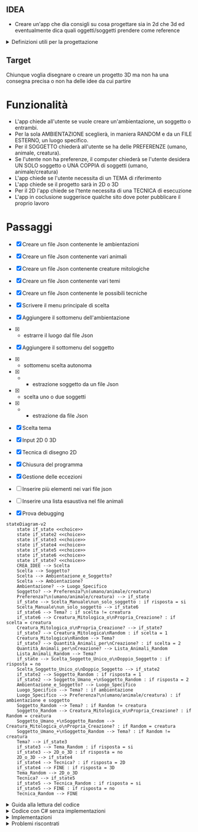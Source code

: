 ## IDEA
- Creare un'app che dia consigli su cosa progettare sia in 2d che 3d ed eventualmente dica quali oggetti/soggetti prendere come reference

<details>
<summary>Definizioni utili per la progettazione</summary>

- Quali elementi possono essere creati:
1. Ambienti
2. Oggetti
3. Soggetti

- I soggetti possono essere:
1. Persone
2. Creature
3. Animali

- In quali contesti possono essere rappresentati:
1. Fantasy
2. Horror
3. Steampank
4. Adventure
5. Sci-fi

- I disegni 2D possono essere realizzati con le seguenti tecniche:

1. Matita
2. Carboncino
3. Acquarelli
4. Tempere
5. Colori ad olio
6. Gessetti


</details>

## Target

Chiunque voglia disegnare o creare un progetto 3D ma non ha una consegna precisa o non ha delle idee da cui partire

# Funzionalità

- L'app chiede all'utente se vuole creare un'ambientazione, un soggetto o entrambi.
- Per la sola AMBIENTAZIONE sceglierà, in maniera RANDOM e da un FILE ESTERNO, un luogo specifico.
- Per il SOGGETTO chiederà all'utente se ha delle PREFERENZE (umano, animale, creatura).
- Se l'utente non ha preferenze, il computer chiederà se l'utente desidera UN SOLO soggetto o UNA COPPIA di soggetti (umano, animale/creatura)
- L'app chiede se l'utente necessita di un TEMA di riferimento
- L'app chiede se il progetto sarà in 2D o 3D
- Per il 2D l'app chiede se l'tente necessita di una TECNICA di esecuzione
- L'app in coclusione suggerisce qualche sito dove poter pubblicare il proprio lavoro

# Passaggi

- [X] Creare un file Json contenente le ambientazioni
- [X] Creare un file Json contenente vari animali
- [X] Creare un file Json contenente creature mitologiche
- [X] Creare un file Json contenente vari temi
- [X] Creare un file Json contenente le possibili tecniche
- [X] Scrivere il menu principale di scelta
- [X] Aggiungere il sottomenu dell'ambientazione
- [X] - estrarre il luogo dal file Json
- [X] Aggiungere il sottomenu del soggetto
- [X] - sottomenu scelta autonoma
- [X] - - estrazione soggetto da un file Json
- [X] - scelta uno o due soggetti
- [X] - - estrazione da file Json
- [X] Scelta tema
- [X] Input 2D 0 3D
- [X] Tecnica di disegno 2D
- [X] Chiusura del programma
- [X] Gestione delle eccezioni
- [ ] Inserire più elementi nei vari file json
- [ ] Inserire una lista esaustiva nel file animali
- [X] Prova debugging


```mermaid
stateDiagram-v2
    state if_state <<choice>>
    state if_state2 <<choice>>
    state if_state3 <<choice>>
    state if_state4 <<choice>>
    state if_state5 <<choice>>
    state if_state6 <<choice>>
    state if_state7 <<choice>>
    CREA_IDEE --> Scelta
    Scelta --> Soggetto?
    Scelta --> Ambientazione_e_Soggetto?
    Scelta --> Ambientazione?
    Ambientazione? --> Luogo_Specifico 
    Soggetto? --> Preferenza?\n(umano/animale/creatura)
    Preferenza?\n(umano/animale/creatura) --> if_state
    if_state --> Scelta_Manuale\nun_solo_soggetto : if risposta = si
    Scelta_Manuale\nun_solo_soggetto --> if_state6
    if_state6 --> Tema? : if scelta != creatura
    if_state6 --> Creatura_Mitologica_o\nPropria_Creazione? : if scelta = creatura
    Creatura_Mitologica_o\nPropria_Creazione? --> if_state7
    if_state7 --> Creatura_Mitologica\nRandom : if scelta = 1
    Creatura_Mitologica\nRandom --> Tema?
    if_state7 --> Quantità_Animali_per\nCreazione? : if scelta = 2
    Quantità_Animali_per\nCreazione? --> Lista_Animali_Random
    Lista_Animali_Random --> Tema?
    if_state --> Scelta_Soggetto_Unico_o\nDoppio_Soggetto : if risposta = no
    Scelta_Soggetto_Unico_o\nDoppio_Soggetto --> if_state2
    if_state2 --> Soggetto_Random : if risposta = 1
    if_state2 --> Soggetto_Umano_+\nSoggetto_Random : if risposta = 2
    Ambientazione_e_Soggetto? --> Luogo_Specifico
    Luogo_Specifico --> Tema? : if ambientazione
    Luogo_Specifico --> Preferenza?\n(umano/animale/creatura) : if ambientazione e soggetto
    Soggetto_Random --> Tema? : if Random != creatura
    Soggetto_Random --> Creatura_Mitologica_o\nPropria_Creazione? : if Random = creatura
    Soggetto_Umano_+\nSoggetto_Random --> Creatura_Mitologica_o\nPropria_Creazione? : if Random = creatura
    Soggetto_Umano_+\nSoggetto_Random --> Tema? : if Random != creatura
    Tema? --> if_state3
    if_state3 --> Tema_Random : if risposta = si
    if_state3 --> 2D_o_3D : if risposta = no
    2D_o_3D --> if_state4
    if_state4 --> Tecnica? : if risposta = 2D
    if_state4 --> FINE : if risposta = 3D
    Tema_Random --> 2D_o_3D
    Tecnica? --> if_state5
    if_state5 --> Tecnica_Random : if risposta = si
    if_state5 --> FINE : if risposta = no
    Tecnica_Random --> FINE
```



</details>


<details>
<summary> Guida alla lettura del codice </summary>

 - Prima il commento , poi il codice a cui si riferisce
   - // scritti 3 tabs più a destra rispetto all'inizio del codice
     - 1 spazio tra // e il commento
 - Occasionalmente i commenti corti saranno scritti nella stessa linea di codice
   - // 1 tab più a destra della fine della linea di codice
 - Nomi variabili in camelCase
 - Nomi Metodi in PascalCase
 - 5 file json
 - Variabili e costanti vengono dichiarate all'inizio del blocco di codice (inteso come Main o specifico Metodo) con una cornice
 - I Metodi sono raggruppati tramite un commento scritto tutto maiuscolo e a inizio riga
   - Ogni metodo è separato da //---------------------------------
</details>

<details>
<summary> Codice con C# senza implementazioni </summary>

```C#
// Pacchetto esterno per poter usare i file JSON
using Newtonsoft.Json;
class Program  
{
    static void Main()
    {
        string scelta; // Variabili usate nel Main
    //-----------------//

                    // Puliamo la console
        Console.Clear();

                    // Titolo
        Console.WriteLine("IDEE PER ILLUSTRAZIONI\n");

        Avvertimenti();
        Proseguimento();
    
        MenuPrincipale();   // Metodo per visualizzare il primo menu di scelta

        Console.WriteLine("Vuoi un tema di riferimento? (s/n)");
        
        scelta = Console.ReadLine()!.ToLower().Trim();

        if (scelta == "s")
        {
            CaricaTema();   // Metodo per ottenere un tema
            Proseguimento();
        }
        else if (scelta == "n") Proseguimento();
        else Errore();

        Console.WriteLine("Il disegno è 2D (su carta) o 3D? Se su carta vuoi una tecnica di riferimento? (s/n)");

        scelta = Console.ReadLine()!.ToLower().Trim();

        if (scelta == "s")
        {
            CaricaTecnica(); 
            Proseguimento();
        }
        else if (scelta == "n") Proseguimento();
        else Errore();

        Conclusione();  // Metodo per chiudere il programma 
    }

// METODI PER LA FLUIDITÀ DEL CODICE---------------------------------------------------------------------------------------------

    static void Avvertimenti()
    {
        Console.WriteLine("REGOLE ED AVVERTIMENTI");
        Console.WriteLine("1.I nomi di animali, creature e temi saranno scritti in inglese per convenzione");
        Console.WriteLine("2.Se si fa un inserimento sbagliato l'opzione darà errore o/e verrà saltata");
    }
//----------------------------------------------------------------------------------------------------------------------------------
    static void Proseguimento()
    {
                    // Per permettere all'utente di proseguire al premere di untasto e cancellare a schermo le linee precedenti
        Console.WriteLine("\nPremere un tasto per proseguire...");
        Console.ReadKey();

        Console.Clear();
    }
//--------------------------------------------------------------------------------------------------------------------------------------
    static void Conclusione()
    {               
                    // Frasi di chiusura
        Console.WriteLine("Ora dovresti avere tutto l'occorrente per iniziare il tuo progetto");
        Console.WriteLine("Di seguito alcuni siti/app dove poter pubblicare le tue opere");
    }
//-------------------------------------------------------------------------------------------------------------------------------
    static void Errore()
    {
        Console.WriteLine("Opzione non valida");   // in caso di inserimento non previsto
    }

// METODI PER MENU E SOTTOMENU-------------------------------------------------------------------------------------------------------

    static void MenuPrincipale()
    {
        int scelta; //
    //--------------//

                    // Tre opzioni
        Console.WriteLine("Scegliere l'area principale di proprio interesse! (1/2/3)");
        Console.WriteLine("1.Ambiente");
        Console.WriteLine("2.Soggetto");
        Console.WriteLine("3.Ambiente e Soggetto");

        try
        {
            scelta = Convert.ToInt32(Console.ReadLine());

            switch (scelta)
            {
                case 1:
                    Console.Clear();
                    CaricaLuogo();  // Metodo per ottenere un luogo
                    Proseguimento();    // Metodo per pulire la console
                    break;

                case 2:
                    Console.Clear();
                    PreferenzaSoggetto();   // Metodo per scegliere il/i soggetto/i
                    break;

                case 3:
                    Console.Clear();
                    CaricaLuogo();
                    Proseguimento();
                    PreferenzaSoggetto();
                    break;

                default:
                    Errore();   // Metodo per segnalare una scelta inaspettata dal programma
                    Proseguimento();
                    MenuPrincipale();
                    break;
            }
        }
        catch (Exception ex)
        {
            Console.WriteLine("Si richiede l'inserimento di un numero");
            Console.WriteLine($"ERRORE NON TRATTATO: {ex.Message}");
            Proseguimento();
            MenuPrincipale();
        }
    }
//-----------------------------------------------------------------------------------------------------------------------------------
    static void PreferenzaSoggetto()
    {
        int scelta; //
    //--------------//

                    // Menu per la preferenza di soggetto
        Console.WriteLine("Scegliere tra le seguenti opzioni (1/2/3/4)");
        Console.WriteLine("1.Umano");
        Console.WriteLine("2.Animale");
        Console.WriteLine("3.Creatura");
        Console.WriteLine("4.Nessuna preferenza");

        try
        {
            scelta = Convert.ToInt32(Console.ReadLine()!.Trim());

            switch (scelta)
            {
                case 1:
                                // Se viene scelto umano non ci sono specifiche da consigliare
                    Proseguimento();
                    break;

                case 2:
                    Console.Clear();
                    CaricaAnimale();
                    Proseguimento();
                    break;

                case 3:
                    Console.Clear();
                    TipoCreatura();
                    break;

                case 4:
                    Proseguimento();
                    QuantitativoSoggetti();
                    break;

                default:
                    Errore();
                    Proseguimento();
                    PreferenzaSoggetto();
                    break;
            }
        }
        catch(Exception ex)
        {
            Console.WriteLine("Si richiede l'inserimento di un numero");
            Console.WriteLine($"ERRORE NON TRATTATO: {ex.Message}");
            Proseguimento();
            PreferenzaSoggetto();
        }
    }

// METODI PER SCELTE SPECIFICHE---------------------------------------------------------------------------------------------

    static void TipoCreatura()
    {
        string sceltaCreatura; //
    //-------------------------//

                    // Scelta tra una creatura mitologica e una propria creazione
        Console.WriteLine("Preferisci una creatura mitologica o inventarne una te? (m/i)");

        try
        {
            sceltaCreatura = Console.ReadLine()!.ToLower().Trim();

            if (sceltaCreatura == "m")  // restituiamo una creatura random
            {
                Console.Clear();
                            // Metodo per ottenere una creatura mitologica e Metodo per pulire la console
                CaricaCreaturaMitologica();
                Proseguimento();
            }
            else if (sceltaCreatura == "i") // restituiamo una lista di animali
            {
                Console.Clear();
                CaricaAnimali();
                Proseguimento();
            }
            else 
            {
                Errore();
                Proseguimento();
                TipoCreatura();
            }
        }
        catch (Exception ex)
        {
                        // Non preciso un messaggio perchè non sono a conoscenza di tipi di eccezioni per questa casistica
            Console.WriteLine($"ERRORE NON TRATTATO: {ex.Message}");
            Proseguimento();
            TipoCreatura();
        }
    }
//--------------------------------------------------------------------------------------------------------------------------------
    static void QuantitativoSoggetti()
    {
        string quantitativoSoggetti; //
    //-------------------------------//

        Console.WriteLine("Preferisci un soggetto unico o una coppia di soggetti? (u/c)");

                    // scelta quantità soggetti e relative casistiche 
        quantitativoSoggetti = Console.ReadLine()!.ToLower().Trim();

        if (quantitativoSoggetti == "u") SoggettoCasuale();
        
        else if (quantitativoSoggetti == "c")
        {
            Console.WriteLine("Il primo soggetto sarà umano il secondo sarà sorteggiato casualmente");

            Proseguimento();

            SoggettoCasuale();
        }
        else 
        {
            Errore();
            Proseguimento();
            QuantitativoSoggetti();
        }
    }

// METODI PER SCELTE RANDOM ------------------------------------------------------------------------------------------------------------------------------------
    static void SoggettoCasuale()
    {
        Random random = new Random(); //
        int soggettoRandom;           //
    //--------------------------------//

        soggettoRandom = random.Next(1, 4);

        switch(soggettoRandom)
        {
            case 1:
                Console.WriteLine("Il soggetto sarà umano");
                Proseguimento();
                break;

            case 2:
                CaricaAnimale();
                Proseguimento();
                break;

            case 3:
                TipoCreatura();
                Proseguimento();
                break;

            default:
                Errore();
                break;
        }
    }

// METODI CHE ESTRAPOLANO DEGLI OGGETTI DA SPECIFICI FILE JSON----------------------------------------------------------------------

    static void CaricaLuogo()
    {
        Random random = new Random(); //
        int indice;                   //
    //--------------------------------//

        try
        {
                        // Crezione un percorso tra il programma e il file dei luoghi
            string path = @"luoghi.json";
                        // Lettura dell'intero file tramite il percorso
            string json = File.ReadAllText(path);
                        // Deserializziamo il file json e lo assegnamo a un oggetto dinamico
            dynamic obj = JsonConvert.DeserializeObject(json)!;

                        // Generiamo un numero random compreso tra 0 (inizio del file) e la conta totale degli oggetti presenti nel file
            indice = random.Next(0,obj.Count);

                        // Scriviamo in console il luogo selezionato tramite indice, che corrisponde al numero random generato in precedenza
            Console.WriteLine("Il tuo luogo di riferimento sarà:");
            Console.WriteLine(obj[indice].luogo);
        }
        catch (Exception ex)
        {
            Console.WriteLine("Il file non esiste");
            Console.WriteLine($"{ex.Message} \n {ex.HResult} \n {ex.Data}");
            return;
        }
    }
//-------------------------------------------------------------------------------------------------------------------------------------
    static void CaricaAnimale()
    {   
        Random random = new Random(); //
        int indice;                   //
    //--------------------------------//

        try
        {
                        // Colleghiamo il file degli animali come abbiamo fatto per quello dei luoghi
            string path = @"animali.json";
            string json = File.ReadAllText(path);
            dynamic obj = JsonConvert.DeserializeObject(json)!;

                        // Il programma stampa un oggetto del file tramite indice scelto in maniera random
            indice = random.Next(0, obj.Count);

            Console.WriteLine("L'animale sarà:");
            Console.WriteLine(obj[indice].animale);
        }
        catch (Exception ex)
        {
            Console.WriteLine("Il file non esiste");
            Console.WriteLine($"{ex.Message} \n {ex.HResult} \n {ex.Data}");
            return;
        }
    }
//------------------------------------------------------------------------------------------------------------------------------------
    static void CaricaAnimali()
    {
        Random random = new Random();//
        int indice;                  //
        int quantitativoAnimali;     //
    //-------------------------------//

        Console.WriteLine("quanti animali vuoi usare per comporre la tua creatura?(2-5)");

                    // Scelta numero animali
        quantitativoAnimali = Convert.ToInt32(Console.ReadLine()!.Trim());

        Console.Clear();

        try
        {
                        // Colleghiamo il file degli animali come abbiamo fatto per quello dei luoghi
            string path = @"animali.json";
            string json = File.ReadAllText(path);
            dynamic obj = JsonConvert.DeserializeObject(json)!;

            Console.WriteLine("Gli animali saranno:");

                        // Ciclo per continuare a pescare un animale random per il quantitativo di volte scelto dall'utente
            for (int i = 1; i <= quantitativoAnimali ;i++ ) 
            {
                            // Il programma stampa un oggetto del file tramite indice scelto in maniera random
                indice = random.Next(0, obj.Count);
                Console.WriteLine(obj[indice].animale);
            }
        }
        catch (Exception ex)
        {
            Console.WriteLine("Il file non esiste");
            Console.WriteLine($"{ex.Message} \n {ex.HResult} \n {ex.Data}");
            return;
        }
    }
//------------------------------------------------------------------------------------------------------------------------------------
    static void CaricaCreaturaMitologica()
    {
        Random random = new Random(); //
        int indice;                   //
    //--------------------------------//

        try
        {
                        // Colleghiamo il file delle creature mitologiche 
            string path = @"creature.json";
            string json = File.ReadAllText(path);
            dynamic obj = JsonConvert.DeserializeObject(json)!;

                        // Il programma stampa un oggetto del file tramite indice scelto in maniera random
            indice = random.Next(0, obj.Count);

            Console.WriteLine("La creatura sarà:");
            Console.WriteLine(obj[indice].creatura);
        }
        catch (Exception ex)
        {
            Console.WriteLine("Il file non esiste");
            Console.WriteLine($"{ex.Message} \n {ex.HResult} \n {ex.Data}");
            return;
        }
    }
//------------------------------------------------------------------------------------------------------------------------------------
    static void CaricaTema()
    {
        Random random = new Random(); //
        int indice;                   //
    //--------------------------------//

        try
        {
                        // Collegamento a file dei temi
            string path = @"temi.json";
            string json = File.ReadAllText(path);
            dynamic obj = JsonConvert.DeserializeObject(json)!;

                        // Stampa di un oggetto del file tramite indice
            indice = random.Next(0, obj.Count);

            Console.WriteLine("Il tema sarà:");
            Console.WriteLine(obj[indice].tema);
        }
        catch (Exception ex)
        {
            Console.WriteLine("Il file non esiste");
            Console.WriteLine($"{ex.Message} \n {ex.HResult} \n {ex.Data}");
            return;
        }
    }
//------------------------------------------------------------------------------------------------------------------------------------
    static void CaricaTecnica()
    {
        Random random = new Random(); //
        int indice;                   //
    //--------------------------------//

        try
        {
                        // Collegamento a file delle tecniche
            string path = @"tecniche.json";
            string json = File.ReadAllText(path);
            dynamic obj = JsonConvert.DeserializeObject(json)!;

                        // Stampa di un oggetto del file tramite indice
            indice = random.Next(0, obj.Count);

            Console.WriteLine("La tecnica sarà:");
            Console.WriteLine(obj[indice].tecnica);
        }
        catch (Exception ex)
        {
            Console.WriteLine("Il file non esiste");
            Console.WriteLine($"{ex.Message} \n {ex.HResult} \n {ex.Data}");
            return;
        }
    }
}
```
</details>

<details>
<summary> Implementazioni </summary>

- [ ] Visione grafica con Spectre.Console
- [ ] Front End con Html e Css
- [ ] Stampa tabella finale con tutte le scelte
- [ ] Restart del ciclo a fine programma per più progetti
- [ ] Aggiunta opzioni come caratteristiche e personalità dei personaggi, materiali degli oggetti
- [ ] Aggiunta caratteristiche dei luoghi (es meteo, orario);
- [ ] Migliorare il codice con più Metodi, in modo che le variabili inserite in essi siano richiamabili anche all'interno del Main (se possibile)
- [ ] Creare versione in inglese
- [ ] Link a siti esterni
- [ ] visualizzazione foto di esempio

</details>

<details>
<summary> Problemi riscontrati </summary>

-   <details>
    <summary> Risolti </summary>

    in Metodo CaricaAnimali il for non restituisce nulla

    ```C#
    for (int i = 1; i == quantitativoAnimali ;i++ ) 

    //rif riga 230 --> soluzione <= invece di ==
    ```
    </details>

-   <details>
    <summary> Non risolti </summary>

    Impossibilità di usare ReadKey invece di ReadLine per assegnare un char a un intero o stringa

    es riga 17

    </details>



</details>